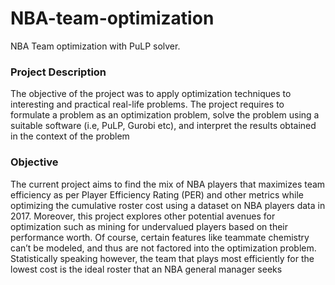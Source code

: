 # NBA-team-optimization

NBA Team optimization with PuLP solver. 

### Project Description ###
The objective of the project was to apply optimization techniques to interesting and
practical real-life problems. The project requires to formulate a problem as an optimization problem, solve
the problem using a suitable software (i.e, PuLP, Gurobi etc), and interpret the results obtained in the context of the
problem

### Objective ###
The current project aims to find the mix of NBA players that maximizes team efficiency as
per Player Efficiency Rating (PER) and other metrics while optimizing the cumulative
roster cost using a dataset on NBA players data in 2017. Moreover, this project explores
other potential avenues for optimization such as mining for undervalued players based on
their performance worth. Of course, certain features like teammate chemistry can’t be
modeled, and thus are not factored into the optimization problem. Statistically speaking
however, the team that plays most efficiently for the lowest cost is the ideal roster that
an NBA general manager seeks
